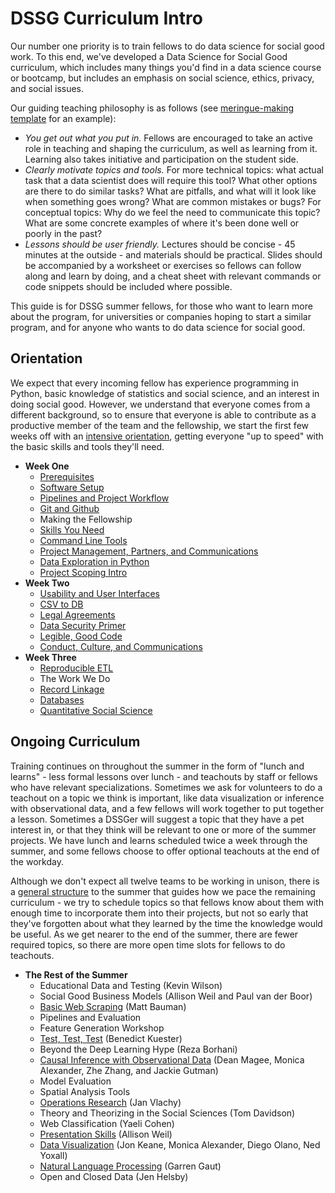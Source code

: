# DSSG Curriculum Intro
Our number one priority is to train fellows to do data science for social good work. To this end, we've developed
a Data Science for Social Good curriculum, which includes many things you'd find in a data science course or bootcamp,
but includes an emphasis on social science, ethics, privacy, and social issues.

Our guiding teaching philosophy is as follows (see [meringue-making template](tutorial-template/) 
for an example):
- *You get out what you put in.* Fellows are encouraged to take an active role in teaching and shaping the curriculum,
as well as learning from it. Learning also takes initiative and participation on the student side.
- *Clearly motivate topics and tools.* For more technical topics: what actual task that a data scientist does will require
this tool? What other options are there to do similar tasks? What are pitfalls, and what will it look like when something
goes wrong? What are common mistakes or bugs? For conceptual topics: Why do we feel the need to communicate this topic?
What are some concrete examples of where it's been done well or poorly in the past?
- *Lessons should be user friendly.* Lectures should be concise - 45 minutes at the outside - and materials should be 
practical. Slides should be accompanied by a worksheet or exercises so fellows can follow along and learn by doing,
and a cheat sheet with relevant commands or code snippets should be included where possible.  

This guide is for DSSG summer fellows, for those who want to learn more about the program, for universities or 
companies hoping to start a similar program, and for anyone who wants to do data science for social good.

## Orientation
We expect that every incoming fellow has experience programming in Python, basic knowledge of statistics and social 
science, and an interest in doing social good. However, we understand that everyone comes from a different background, 
so to ensure that everyone is able to contribute as a productive member of the team and the fellowship, we start the first 
few weeks off with an [intensive orientation](https://github.com/dssg/hitchhikers-guide/tree/master/dssg-manual/summer-overview/DSSG2016OrientationSchedule.pdf), getting everyone "up to speed" with the basic skills and tools they'll need. 

- **Week One**
  - [Prerequisites](prerequisites/)
  - [Software Setup](software-setup/)
  - [Pipelines and Project Workflow](pipelines-and-project-workflow/)
  - [Git and Github](git-and-github/) 
  - Making the Fellowship
  - [Skills You Need](https://github.com/dssg/hitchhikers-guide/tree/master/dssg-manual/skills-you-need)
  - [Command Line Tools](command-line-tools/)
  - [Project Management, Partners, and Communications](project-management/)
  - [Data Exploration in Python](data-exploration-in-python/)
  - [Project Scoping Intro](https://dssg.uchicago.edu/2016/10/27/scoping-data-science-for-social-good-projects/)
- **Week Two**
  - [Usability and User Interfaces](usability-and-user-interfaces/)
  - [CSV to DB](csv-to-db/)
  - [Legal Agreements](legal-agreements/)
  - [Data Security Primer](data-security-primer/)
  - [Legible, Good Code](legible-good-code/)
  - [Conduct, Culture, and Communications](https://github.com/dssg/hitchhikers-guide/blob/master/dssg-manual/conduct-culture-and-communications/README.md)
- **Week Three**
  - [Reproducible ETL](reproducible-ETL/)
  - The Work We Do
  - [Record Linkage](record-linkage/)
  - [Databases](databases/)
  - [Quantitative Social Science](quantitative-social-science/)

##  Ongoing Curriculum
Training continues on throughout the summer in the form of "lunch and learns" - less formal lessons over lunch - and 
teachouts by staff or fellows who have relevant specializations. Sometimes we ask for volunteers to do a teachout on 
a topic we think is important, like data visualization or inference with observational data, and a few fellows will work
together to put together a lesson. Sometimes a DSSGer will suggest a topic that they have a pet interest in, or that they
think will be relevant to one or more of the summer projects. We have lunch and learns scheduled twice a week through the
summer, and some fellows choose to offer optional teachouts at the end of the workday.

Although we don't expect all twelve teams to be working in unison, there is a [general structure](https://github.com/dssg/hitchhikers-guide/blob/master/dssg-manual/summer-overview/high-level-summer-plan.pdf) 
to the summer that guides how we pace the remaining curriculum - we try to schedule topics so that fellows know about 
them with enough time to incorporate them into their projects, but not so early that they've forgotten about what they 
learned by the time the knowledge would be useful. As we get nearer to the end of the summer, there are fewer required
topics, so there are more open time slots for fellows to do teachouts.

- **The Rest of the Summer**
  - Educational Data and Testing (Kevin Wilson)
  - Social Good Business Models (Allison Weil and Paul van der Boor)
  - [Basic Web Scraping](basic-web-scraping/) (Matt Bauman)
  - Pipelines and Evaluation
  - Feature Generation Workshop
  - [Test, Test, Test](test-test-test/) (Benedict Kuester)
  - Beyond the Deep Learning Hype (Reza Borhani)
  - [Causal Inference with Observational Data](causal-inference/) (Dean Magee, Monica Alexander, Zhe Zhang, and Jackie Gutman)
  - Model Evaluation
  - Spatial Analysis Tools
  - [Operations Research](operations-research/) (Jan Vlachy)
  - Theory and Theorizing in the Social Sciences (Tom Davidson)
  - Web Classification (Yaeli Cohen)
  - [Presentation Skills](presentation-skills/) (Allison Weil)
  - [Data Visualization](https://github.com/jonkeane/data-visualization-intro) (Jon Keane, Monica Alexander, Diego Olano, Ned Yoxall)
  - [Natural Language Processing](text-analysis/) (Garren Gaut)
  - Open and Closed Data (Jen Helsby) 
